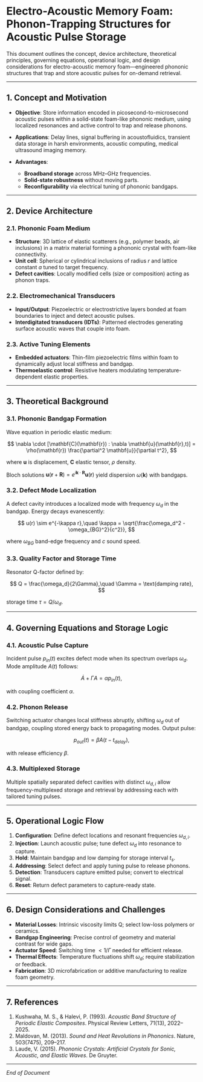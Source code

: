 # Electro-Acoustic Memory Foam: Phonon-Trapping Structures for Acoustic Pulse Storage

This document outlines the concept, device architecture, theoretical principles, governing equations, operational logic, and design considerations for electro-acoustic memory foam—engineered phononic structures that trap and store acoustic pulses for on-demand retrieval.

---

## 1. Concept and Motivation

* **Objective**: Store information encoded in picosecond-to-microsecond acoustic pulses within a solid-state foam-like phononic medium, using localized resonances and active control to trap and release phonons.
* **Applications**: Delay lines, signal buffering in acoustofluidics, transient data storage in harsh environments, acoustic computing, medical ultrasound imaging memory.
* **Advantages**:

  * **Broadband storage** across MHz–GHz frequencies.
  * **Solid-state robustness** without moving parts.
  * **Reconfigurability** via electrical tuning of phononic bandgaps.

---

## 2. Device Architecture

### 2.1. Phononic Foam Medium

* **Structure**: 3D lattice of elastic scatterers (e.g., polymer beads, air inclusions) in a matrix material forming a phononic crystal with foam-like connectivity.
* **Unit cell**: Spherical or cylindrical inclusions of radius $r$ and lattice constant $a$ tuned to target frequency.
* **Defect cavities**: Locally modified cells (size or composition) acting as phonon traps.

### 2.2. Electromechanical Transducers

* **Input/Output**: Piezoelectric or electrostrictive layers bonded at foam boundaries to inject and detect acoustic pulses.
* **Interdigitated transducers (IDTs)**: Patterned electrodes generating surface acoustic waves that couple into foam.

### 2.3. Active Tuning Elements

* **Embedded actuators**: Thin-film piezoelectric films within foam to dynamically adjust local stiffness and bandgap.
* **Thermoelastic control**: Resistive heaters modulating temperature-dependent elastic properties.

---

## 3. Theoretical Background

### 3.1. Phononic Bandgap Formation

Wave equation in periodic elastic medium:

$$
\nabla \cdot [\mathbf{C}(\mathbf{r}) : \nabla \mathbf{u}(\mathbf{r},t)] = \rho(\mathbf{r}) \frac{\partial^2 \mathbf{u}}{\partial t^2},
$$

where $\mathbf{u}$ is displacement, $\mathbf{C}$ elastic tensor, $\rho$ density.

Bloch solutions $\mathbf{u}(\mathbf{r}+\mathbf{R}) = e^{i\mathbf{k}\cdot\mathbf{R}} \mathbf{u}(\mathbf{r})$ yield dispersion $\omega(\mathbf{k})$ with bandgaps.

### 3.2. Defect Mode Localization

A defect cavity introduces a localized mode with frequency $\omega_d$ in the bandgap. Energy decays evanescently:

$$
u(r) \sim e^{-\kappa r},\quad \kappa = \sqrt{\frac{\omega_d^2 - \omega_{BG}^2}{c^2}},
$$

where $\omega_{BG}$ band-edge frequency and $c$ sound speed.

### 3.3. Quality Factor and Storage Time

Resonator Q-factor defined by:

$$
Q = \frac{\omega_d}{2\Gamma},\quad \Gamma = \text{damping rate},
$$

storage time $\tau = Q/\omega_d$.

---

## 4. Governing Equations and Storage Logic

### 4.1. Acoustic Pulse Capture

Incident pulse $p_{in}(t)$ excites defect mode when its spectrum overlaps $\omega_d$. Mode amplitude $A(t)$ follows:

$$
\dot{A} + \Gamma A = \alpha p_{in}(t),
$$

with coupling coefficient $\alpha$.

### 4.2. Phonon Release

Switching actuator changes local stiffness abruptly, shifting $\omega_d$ out of bandgap, coupling stored energy back to propagating modes. Output pulse:

$$
p_{out}(t) = \beta A(t - t_{delay}),
$$

with release efficiency $\beta$.

### 4.3. Multiplexed Storage

Multiple spatially separated defect cavities with distinct $\omega_{d,i}$ allow frequency-multiplexed storage and retrieval by addressing each with tailored tuning pulses.

---

## 5. Operational Logic Flow

1. **Configuration**: Define defect locations and resonant frequencies $\omega_{d,i}$.
2. **Injection**: Launch acoustic pulse; tune defect $\omega_d$ into resonance to capture.
3. **Hold**: Maintain bandgap and low damping for storage interval $t_s$.
4. **Addressing**: Select defect and apply tuning pulse to release phonons.
5. **Detection**: Transducers capture emitted pulse; convert to electrical signal.
6. **Reset**: Return defect parameters to capture-ready state.

---

## 6. Design Considerations and Challenges

* **Material Losses**: Intrinsic viscosity limits Q; select low-loss polymers or ceramics.
* **Bandgap Engineering**: Precise control of geometry and material contrast for wide gaps.
* **Actuator Speed**: Switching time $<1/\Gamma$ needed for efficient release.
* **Thermal Effects**: Temperature fluctuations shift $\omega_d$; require stabilization or feedback.
* **Fabrication**: 3D microfabrication or additive manufacturing to realize foam geometry.

---

## 7. References

1. Kushwaha, M. S., & Halevi, P. (1993). *Acoustic Band Structure of Periodic Elastic Composites*. Physical Review Letters, 71(13), 2022–2025.
2. Maldovan, M. (2013). *Sound and Heat Revolutions in Phononics*. Nature, 503(7475), 209–217.
3. Laude, V. (2015). *Phononic Crystals: Artificial Crystals for Sonic, Acoustic, and Elastic Waves*. De Gruyter.

---

*End of Document*
